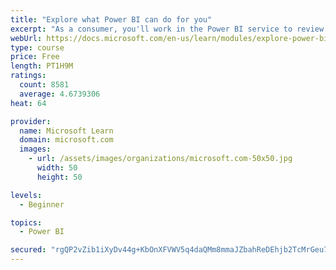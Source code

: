 ```yaml
---
title: "Explore what Power BI can do for you"
excerpt: "As a consumer, you'll work in the Power BI service to review and interact with content that has been shared with you. This module provides the foundational information that you need to work effectively in the Power BI service."
webUrl: https://docs.microsoft.com/en-us/learn/modules/explore-power-bi-service/
type: course
price: Free
length: PT1H9M
ratings:
  count: 8581
  average: 4.6739306
heat: 64

provider:
  name: Microsoft Learn
  domain: microsoft.com
  images:
    - url: /assets/images/organizations/microsoft.com-50x50.jpg
      width: 50
      height: 50

levels:
  - Beginner

topics:
  - Power BI

secured: "rgQP2vZib1iXyDv44g+KbOnXFVWV5q4daQMm8mmaJZbahReDEhjb2TcMrGeu7oAOIo/Gvp4YKE0TP4NejJuWPFYQKk70WeJoszE+mK8V/tCPJYJ3OubcNFMOVO2oCyHw1Uwn6Cb2D0V2PVmm3O3tNO3Nv94gzJv50mWiRa15cQ4dM7Zou+zOD5riLYHsfIaeR2MpUYKzG9c4nA2jlyeGSDR/FXNdBoUQhgS9CiauDpr0qeWvNFzECrQanAuvfledonKU85PviJLE7wycaux/3eC7bIBvUMvidcTDiWRQYSUcwsbhKFbV2JXw4zasDoXkFAQM9HDnUQIb7f6f/qnFXRCZuUCxTu63iDExxzolUz6Uy1Vp7xPD7DUNi6oa0s4PbKIB9/K7Sd+VL2sHLyMTU8/OH3qyHDvj6N71nQFbBJo=;V+Kv3oniLNgwW4XzNxfyAA=="
---
```


